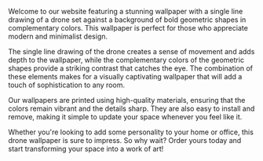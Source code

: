 <!--
Write me content for website with wallpaper "A wallpaper with a single line drawing of a drone, against a background of geometric shapes in complementary colors."
-->

<!--font:"Montserrat"-->

Welcome to our website featuring a stunning wallpaper with a single line drawing of a drone set against a background of bold geometric shapes in complementary colors. This wallpaper is perfect for those who appreciate modern and minimalist design.

The single line drawing of the drone creates a sense of movement and adds depth to the wallpaper, while the complementary colors of the geometric shapes provide a striking contrast that catches the eye. The combination of these elements makes for a visually captivating wallpaper that will add a touch of sophistication to any room.

Our wallpapers are printed using high-quality materials, ensuring that the colors remain vibrant and the details sharp. They are also easy to install and remove, making it simple to update your space whenever you feel like it.

Whether you're looking to add some personality to your home or office, this drone wallpaper is sure to impress. So why wait? Order yours today and start transforming your space into a work of art!
